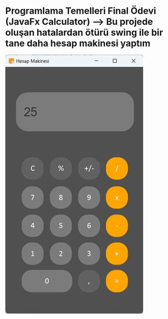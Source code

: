 # Programlama Temelleri Final Ödevi (JavaFx Calculator) --> Bu projede oluşan hatalardan ötürü swing ile bir tane daha hesap makinesi yaptım

![alt tag](https://github.com/alpataseven/JavaFxCalculator/blob/main/Ekran%20g%C3%B6r%C3%BCnt%C3%BCs%C3%BC%202024-01-20%20212811.png)
